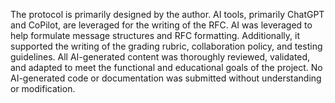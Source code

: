 The protocol is primarily designed by the author. AI tools, primarily ChatGPT and CoPilot, are leveraged for the writing of the RFC. AI was leveraged to help formulate message structures and RFC formatting. Additionally, it supported the writing of the grading rubric, collaboration policy, and testing guidelines. All AI-generated content was thoroughly reviewed, validated, and adapted to meet the functional and educational goals of the project. No AI-generated code or documentation was submitted without understanding or modification.

